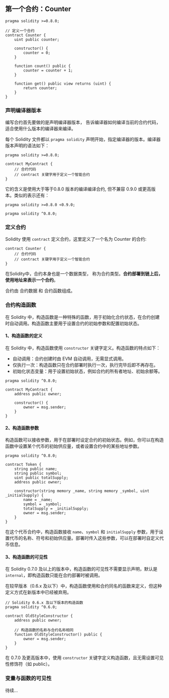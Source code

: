 ## 第一个合约：Counter

```
pragma solidity >=0.8.0;

// 定义一个合约
contract Counter {
    uint public counter;
    
    constructor() {
        counter = 0;
    }
    
    function count() public {
        counter = counter + 1;
    }
    
    function get() public view returns (uint) {
        return counter;
    }
}
```

### 声明编译器版本
编写合约首先要做的是声明编译器版本， 告诉编译器如何编译当前的合约代码，适合使用什么版本的编译器来编译。 

每个 Solidity 文件都以 `pragma solidity` 声明开始，指定编译器的版本。编译器版本声明的语法如下：
```
pragma solidity >=0.8.0;

contract MyContract {
    // 合约代码
    // contract 关键字用于定义一个智能合约
}
```
它的含义是使用大于等于0.8.0 版本的编译编译合约, 但不兼容 0.9.0 或更高版本。类似的表示还有：
```
pragma solidity >=0.8.0 <0.9.0;

pragma solidity ^0.8.0;
```

### 定义合约
Solidity 使用 `contract` 定义合约，这里定义了一个名为 Counter 的合约:
```
contract Counter {
    // 合约代码
    // contract 关键字用于定义一个智能合约
}
```
在Solidity中，合约本身也是一个数据类型， 称为合约类型。**合约部署到链上后，使用地址来表示一个合约**。 

合约由 合约数据 和 合约函数组成。

### 合约构造函数
在 Solidity 中，构造函数是一种特殊的函数，用于初始化合约状态，在合约创建时自动调用。构造函数主要用于设置合约的初始参数和配置初始状态。

#### 1、构造函数的定义
在 Solidity 中，构造函数使用 `constructor` 关键字定义。构造函数的特点如下：

- 自动调用：合约创建时由 EVM 自动调用，无需显式调用。
- 仅执行一次：构造函数只在合约部署时执行一次，执行完毕后即不再存在。
- 初始化状态变量：用于设置初始状态，例如合约的所有者地址、初始余额等。

```
pragma solidity ^0.8.0;

contract MyContract {
    address public owner;

    constructor() {
        owner = msg.sender;
    }
}
```

#### 2、构造函数参数
构造函数可以接收参数，用于在部署时设定合约的初始状态。例如，你可以在构造函数中设置某个代币的初始供应量，或者设置合约中的某些地址参数。
```
pragma solidity ^0.8.0;

contract Token {
    string public name;
    string public symbol;
    uint public totalSupply;
    address public owner;

    constructor(string memory _name, string memory _symbol, uint _initialSupply) {
        name = _name;
        symbol = _symbol;
        totalSupply = _initialSupply;
        owner = msg.sender;
    }
}
```
在这个代币合约中，构造函数接收 `name`、`symbol` 和 `initialSupply` 参数，用于设置代币的名称、符号和初始供应量。部署时传入这些参数，可以在部署时自定义代币信息。

#### 3、构造函数的可见性
在 Solidity 0.7.0 及以上的版本中，构造函数的可见性不需要显示声明，默认是 `internal`，即构造函数只能在合约部署时被调用。

在较早版本（0.6.x 及以下）中，构造函数使用和合约同名的函数来定义，但这种定义方式在新版本中已经被弃用。
```
// Solidity 0.6.x 及以下版本的构造函数
pragma solidity ^0.6.0;

contract OldStyleConstructor {
    address public owner;

    // 构造函数的名称与合约名称相同
    function OldStyleConstructor() public {
        owner = msg.sender;
    }
}
```
在 0.7.0 及更高版本中，使用 `constructor` 关键字定义构造函数，且无需设置可见性修饰符（如 public）。

### 变量与函数的可见性

待续...
